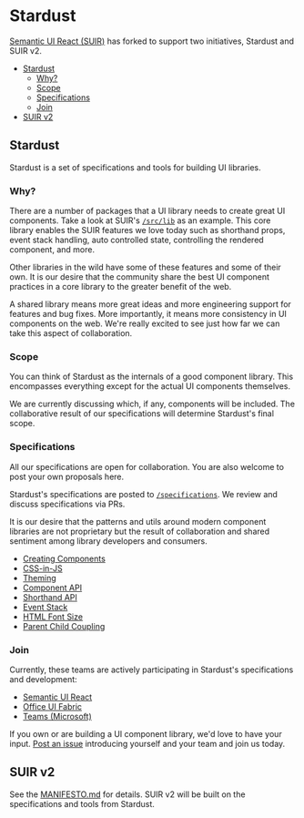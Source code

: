 # Stardust

[Semantic UI React (SUIR)][200] has forked to support two initiatives, Stardust and SUIR v2.

<!-- START doctoc generated TOC please keep comment here to allow auto update -->
<!-- DON'T EDIT THIS SECTION, INSTEAD RE-RUN doctoc TO UPDATE -->


- [Stardust](#stardust)
  - [Why?](#why)
  - [Scope](#scope)
  - [Specifications](#specifications)
  - [Join](#join)
- [SUIR v2](#suir-v2)

<!-- END doctoc generated TOC please keep comment here to allow auto update -->

## Stardust

Stardust is a set of specifications and tools for building UI libraries.

### Why?

There are a number of packages that a UI library needs to create great UI components. Take a look at SUIR's [`/src/lib`][201] as an example. This core library enables the SUIR features we love today such as shorthand props, event stack handling, auto controlled state, controlling the rendered component, and more.

Other libraries in the wild have some of these features and some of their own. It is our desire that the community share the best UI component practices in a core library to the greater benefit of the web.

A shared library means more great ideas and more engineering support for features and bug fixes. More importantly, it means more consistency in UI components on the web. We're really excited to see just how far we can take this aspect of collaboration.

### Scope

You can think of Stardust as the internals of a good component library.  This encompasses everything except for the actual UI components themselves.

We are currently discussing which, if any, components will be included.  The collaborative result of our specifications will determine Stardust's final scope. 

### Specifications

All our specifications are open for collaboration.  You are also welcome to post your own proposals here.

Stardust's specifications are posted to [`/specifications`][100].  We review and discuss specifications via PRs.

It is our desire that the patterns and utils around modern component libraries are not proprietary but the result of collaboration and shared sentiment among library developers and consumers.

- [Creating Components][101]
- [CSS-in-JS][102]
- [Theming][103]
- [Component API][104]
- [Shorthand API][105]
- [Event Stack][106]
- [HTML Font Size][107]
- [Parent Child Coupling][108]

### Join

Currently, these teams are actively participating in Stardust's specifications and development:

- [Semantic UI React][200]
- [Office UI Fabric][300]
- [Teams (Microsoft)][301]

If you own or are building a UI component library, we'd love to have your input.  [Post an issue][2] introducing yourself and your team and join us today.

## SUIR v2

See the [MANIFESTO.md][1] for details.  SUIR v2 will be built on the specifications and tools from Stardust. 

<!-- REPO -->
[1]: https://github.com/stardust-ui/stardust/blob/master/MANIFESTO.md
[2]: https://github.com/stardust-ui/stardust/issues/new/choose
[3]: https://github.com/stardust-ui/stardust/.github/CONTRIBUTING.md

<!-- SPECIFICATIONS -->
[100]: https://github.com/stardust-ui/stardust/tree/master/specifications
[101]: https://github.com/stardust-ui/stardust/tree/master/specifications/creating-components.md
[102]: https://github.com/stardust-ui/stardust/tree/master/specifications/css-in-js.md
[103]: https://github.com/stardust-ui/stardust/tree/master/specifications/theming.md
[104]: https://github.com/stardust-ui/stardust/tree/master/specifications/component-api.md
[105]: https://github.com/stardust-ui/stardust/tree/master/specifications/shorthand-api.md
[106]: https://github.com/stardust-ui/stardust/tree/master/specifications/event-stack.md
[107]: https://github.com/stardust-ui/stardust/tree/master/specifications/html-font-size.md
[108]: https://github.com/stardust-ui/stardust/tree/master/specifications/parent-child-couplnig.md

<!-- SUIR -->
[200]: https://github.com/Semantic-Org/Semantic-UI-React
[201]: https://github.com/Semantic-Org/Semantic-UI-React/tree/master/src/lib

<!-- EXTERNAL -->
[300]: https://developer.microsoft.com/en-us/fabric
[301]: https://products.office.com/en-US/microsoft-teams/group-chat-software 

